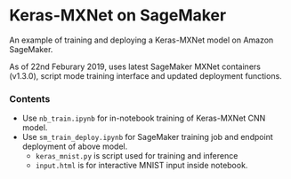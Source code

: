 # Keras-MXNet on SageMaker

An example of training and deploying a Keras-MXNet model on Amazon SageMaker.

As of 22nd Feburary 2019, uses latest SageMaker MXNet containers (v1.3.0), script mode training interface and updated deployment functions.

### Contents

* Use `nb_train.ipynb` for in-notebook training of Keras-MXNet CNN model.
* Use `sm_train_deploy.ipynb` for SageMaker training job and endpoint deployment of above model.
    * `keras_mnist.py` is script used for training and inference
    * `input.html` is for interactive MNIST input inside notebook.
